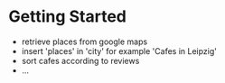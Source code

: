 # Getting Started

- retrieve places from google maps 
- insert 'places' in 'city' for example 'Cafes in Leipzig'
- sort cafes according to reviews
- ...
